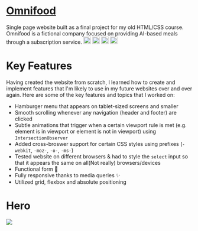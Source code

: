 # <a href="https://0mnif00d.netlify.app" target="_blank">Omnifood</a>
Single page website built as a final project for my old HTML/CSS course. Omnifood is a 
fictional company focused on providing AI-based meals through a subscription service.
<img src="https://user-images.githubusercontent.com/25181517/189715289-df3ee512-6eca-463f-a0f4-c10d94a06b2f.png" width="20px">  <img src="https://user-images.githubusercontent.com/25181517/192158954-f88b5814-d510-4564-b285-dff7d6400dad.png" width="20px"> <img src="https://user-images.githubusercontent.com/25181517/183898674-75a4a1b1-f960-4ea9-abcb-637170a00a75.png" width="20px">  <img src="https://user-images.githubusercontent.com/25181517/117447155-6a868a00-af3d-11eb-9cfe-245df15c9f3f.png" width="20px">
 
# Key Features
Having created the website from scratch, I learned how to create and implement features that I'm likely to use in my future websites over and over again. Here are some of the key features and topics that I worked on:

- Hamburger menu that appears on tablet-sized screens and smaller
- Smooth scrolling whenever any navigation (header and footer) are clicked
- Subtle animations that trigger when a certain viewport rule is met (e.g. element is in viewport or element is not in viewport) using `IntersectionObserver` 
- Added cross-broswer support for certain CSS styles using prefixes (`-webkit`, `-moz-`, `-o-`, `-ms-`)
- Tested website on different browsers & had to style the `select` input so that it appears the same on all(Not really) browsers/devices
- Functional form 💌
- Fully responsive thanks to media queries ✨
- Utilized grid, flexbox and absolute positioning

# Hero
<a href="https://saber-mohamed.netlify.app" target="_blank">
<img src="./screenShoot.png" style="max-width:100%;"></a>